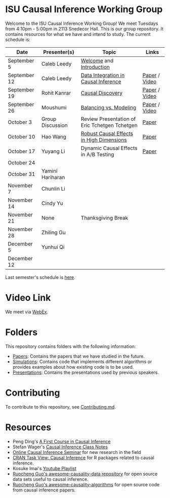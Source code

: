 
# ISU Causal Inference Working Group

Welcome to the ISU Causal Inference Working Group! We meet Tuesdays from
4:10pm - 5:00pm in 2113 Snedecor Hall. This is our group repository. It
contains resources for what we have and intend to study. The current schedule
is:

| Date | Presenter(s) | Topic | Links |
| ----- | ----------  | ------| ----  |
| September 5 | Caleb Leedy | [Welcome](Presentations/welcome_032223.pdf) and [Introduction](Presentations/intro_090523.pdf) | |
| September 12 | Caleb Leedy | [Data Integration in Causal Inference](Presentations/dataint.pdf) | [Paper](https://wires.onlinelibrary.wiley.com/doi/pdfdirect/10.1002/wics.1581) / [Video](https://iastate.box.com/s/4idjpf7k3ylyvmkxu08nnnqjyz08nnxj)                         |
| September 19 | Rohit Kanrar | [Causal Discovery](Presentations/CWG_Pres_F23.pdf) | [Paper](https://projecteuclid.org/journals/annals-of-statistics/volume-42/issue-6/CAM--Causal-additive-models-high-dimensional-order-search-and/10.1214/14-AOS1260.full) / [Video](https://iastate.box.com/s/y26lj486fgab2vrh8pk3pzca0sknqb8l) |
| September 26 | Moushumi   | [Balancing vs. Modeling](Presentations/CIWG_Moushumi_92623.pdf) | [Paper](https://onlinelibrary.wiley.com/doi/pdf/10.1002/sim.8659) / [Video](https://iastate.box.com/s/01lyweg0bwehha0xrvt3di2uqzi94vuu) |
| October 3    | Group Discussion | Review Presentation of Eric Tchetgen Tchetgen | [Paper](https://arxiv.org/pdf/2307.16798v3.pdf) |
| October 10   | Hao Wang   | [Robust Causal Effects in High Dimensions](Presentations/slides_HaoW_20231010.pdf) | [Paper](https://academic.oup.com/biomet/article-abstract/107/3/533/5850656?redirectedFrom=fulltext&casa_token=v-2deo1Iz_kAAAAA:K-MhgZygAol9VmKTnQlP8zlAaJQ2oEdBRDo1xF86O1VZJVjN-3BwEyX41Eram3kNrT_OOxuej55zYw) |
| October 17   | Yuyang Li  | Dynamic Causal Effects in A/B Testing | [Paper](https://www.tandfonline.com/doi/epdf/10.1080/01621459.2022.2027776?needAccess=true) |
| October 24   |            |                          | |
| October 31   | Yamini Hariharan |                          | |
| November 7   | Chunlin Li |                          | |
| November 14  | Cindy Yu   |                          | |
| November 21  | None       | Thanksgiving Break       | |
| November 28  | Zhiling Gu |                          | |
| December 5   | Yunhui Qi  |                          | |
| December 12  |            |                          | |

Last semester's schedule is [here](/S2023_README.md).

# Video Link
We meet via [WebEx](https://iastate.webex.com/iastate/j.php?MTID=m4c60f9b2f3868d100db942688f208eed).
# Folders

This repository contains folders with the following information:

* [Papers](Papers/): Contains the papers that we have studied in the future.
* [Simulations](Simulations/): Contains code that implements different 
    algorithms or provides examples about how existing code is to be used.
* [Presentations](Presentations/): Contains the presentations used by previous
    speakers.

# Contributing

To contribute to this repository, see [Contributing.md](Contributing.md).

# Resources

* Peng Ding's [A First Course in Causal Inference](https://arxiv.org/abs/2305.18793)
* Stefan Wager's [Causal Inference Class
  Notes](https://web.stanford.edu/~swager/stats361.pdf)
* [Online Causal Inference Seminar](https://sites.google.com/view/ocis/home)
  for new research in the field
* [CRAN Task View: Causal
  Inference](https://cran.r-project.org/web/views/CausalInference.html) for R
  packages related to causal inference.
* Kosuke Imai's [Youtube Playlist](https://www.youtube.com/@imaikosuke)
* [Ruocheng Guo's awesome-causality-data
  repository](https://github.com/rguo12/awesome-causality-data) for open source
  data sets useful to causal inference.
* [Ruocheng Guo's
  awesome-causality-algorithms](https://github.com/rguo12/awesome-causality-algorithms)
  for open source code from causal inference papers.

